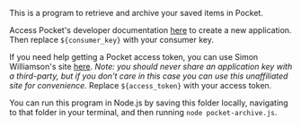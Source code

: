 This is a program to retrieve and archive your saved items in Pocket.

Access Pocket's developer documentation [here](https://getpocket.com/developer/docs/overview) to create a new application. Then replace `${consumer_key}` with your consumer key.

If you need help getting a Pocket access token, you can use Simon Williamson's site [here](https://simonwillison.net/2019/Oct/5/get-your-own-pocket-oauth-token/). *Note: you should never share an application key with a third-party, but if you don't care in this case you can use this unaffiliated site for convenience.* Replace `${access_token}` with your access token.

You can run this program in Node.js by saving this folder locally, navigating to that folder in your terminal, and then running `node pocket-archive.js`.
